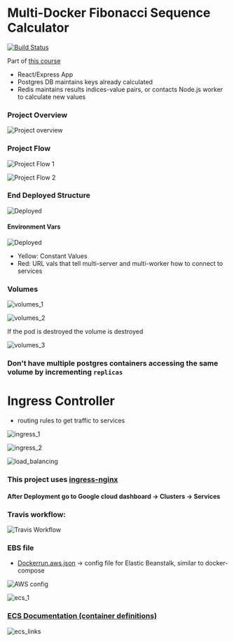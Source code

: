 # Multi-Docker Fibonacci Sequence Calculator

[![Build Status](https://travis-ci.org/AndLydakis/FibCalc.svg?branch=master)](https://travis-ci.org/AndLydakis/FibCalc)

Part of [this course](https://github.com/AndLydakis/DockerK8s)

* React/Express App
* Postgres DB maintains keys already calculated
* Redis maintains results indices-value pairs, or contacts Node.js worker to calculate new values

### Project Overview
![Project overview](resources/aws_project.jpg)  

### Project Flow

![Project Flow 1](resources/app_flow.jpg)  

![Project Flow 2](resources/app_flow_2.jpg)    

### End Deployed Structure

![Deployed](resources/k8s_deploy.jpg) 


#### Environment Vars

![Deployed](resources/k8s_env_vars.jpg)  
* Yellow: Constant Values
* Red: URL vals that tell multi-server and multi-worker how to connect to services

### Volumes  

![volumes_1](resources/k8s_volumes_1.jpg)   

![volumes_2](resources/k8s_volumes_4.jpg)   

If the pod is destroyed the volume is destroyed

![volumes_3](resources/k8s_volumes_3.jpg)  
    
### Don't have multiple postgres containers accessing the same volume by incrementing ```replicas```  

# Ingress Controller
* routing rules to get traffic to services  

![ingress_1](resources/k8s_ingress_1.jpg)

![ingress_2](resources/k8s_ingress_2.jpg)

![load_balancing](resources/k8s_load_bal.jpg)

### This project uses [ingress-nginx](https://github.com/kubernetes/ingress-nginx)  

#### After Deployment go to Google cloud dashboard -> Clusters -> Services  

### Travis workflow:
![Travis Workflow](resources/travis_flow.jpg)

### EBS file
* [Dockerrun.aws.json](./Dockerrun.aws.json) -> config file for Elastic Beanstalk, similar to docker-compose

![AWS config](resources/aws_config.jpg)

![ecs_1](resources/ebs_ecs_1.jpg)  

### [ECS Documentation (container definitions)](https://docs.aws.amazon.com/AmazonECS/latest/developerguide/task_definition_parameters.html)  

![ecs_links](resources/ecs_links.jpg)  